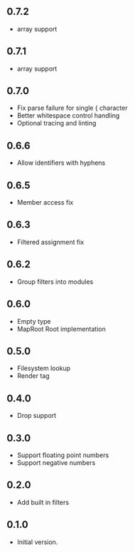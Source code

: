 ## 0.7.2
- array support
 
## 0.7.1
- array support

## 0.7.0
- Fix parse failure for single { character
- Better whitespace control handling
- Optional tracing and linting

## 0.6.6

- Allow identifiers with hyphens

## 0.6.5

- Member access fix
  
## 0.6.3

- Filtered assignment fix

## 0.6.2

- Group filters into modules 

## 0.6.0

- Empty type
- MapRoot Root implementation
  
## 0.5.0

- Filesystem lookup
- Render tag
  
## 0.4.0

- Drop support

## 0.3.0

- Support floating point numbers
- Support negative numbers

## 0.2.0

- Add built in filters
## 0.1.0

- Initial version.
